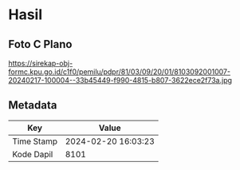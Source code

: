 # Hasil

## Foto C Plano

https://sirekap-obj-formc.kpu.go.id/c1f0/pemilu/pdpr/81/03/09/20/01/8103092001007-20240217-100004--33b45449-f990-4815-b807-3622ece2f73a.jpg


## Metadata

| Key        | Value               |
| ---------- | ------------------- |
| Time Stamp | 2024-02-20 16:03:23 |
| Kode Dapil | 8101                |



